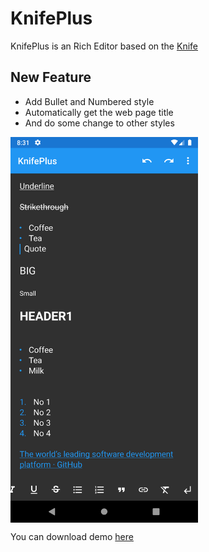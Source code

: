 # KnifePlus
KnifePlus is an Rich Editor based on the [Knife](https://github.com/mthli/Knife)

## New Feature
- Add Bullet and Numbered style
- Automatically get the web page title
- And do some change to other styles

<img src="https://github.com/JustYummy/KnifePlus/blob/master/pic/pic1.png" width="300" alt="pic" align="center">

You can download demo [here](https://github.com/JustYummy/KnifePlus/releases/download/1.0/KnifePlus.apk)

